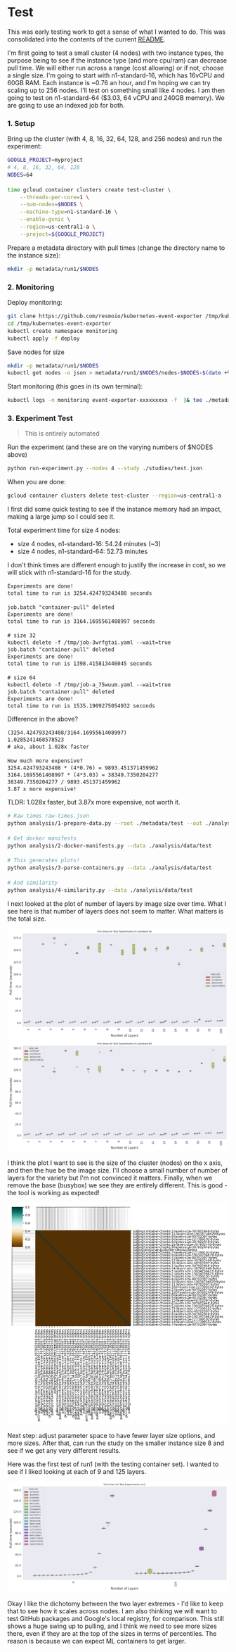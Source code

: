 # Test

This was early testing work to get a sense of what I wanted to do. This was consolidated into the contents of the current [README](README.md).

I'm first going to test a small cluster (4 nodes) with two instance types, the purpose being to see if the instance type (and more cpu/ram) can decrease pull time. We will either run across a range (cost allowing) or if not, choose a single size. I'm going to start with n1-standard-16, which has 16vCPU and 60GB RAM. Each instance is ~0.76 an hour, and I'm hoping we can try scaling up to 256 nodes. I'll test on something small like 4 nodes. I am then going to test on n1-standard-64 ($3.03, 64 vCPU and 240GB memory). We are going to use an indexed job for both.


### 1. Setup

Bring up the cluster (with 4, 8, 16, 32, 64, 128, and 256 nodes) and run the experiment:

```bash
GOOGLE_PROJECT=myproject
# 4, 8, 16, 32, 64, 128
NODES=64

time gcloud container clusters create test-cluster \
    --threads-per-core=1 \
    --num-nodes=$NODES \
    --machine-type=n1-standard-16 \
    --enable-gvnic \
    --region=us-central1-a \
    --project=${GOOGLE_PROJECT} 
```

Prepare a metadata directory with pull times (change the directory name to the instance size):

```bash
mkdir -p metadata/run1/$NODES
```

### 2. Monitoring

Deploy monitoring:

```bash
git clone https://github.com/resmoio/kubernetes-event-exporter /tmp/kubernetes-event-exporter
cd /tmp/kubernetes-event-exporter
kubectl create namespace monitoring
kubectl apply -f deploy
```

Save nodes for size

```bash
mkdir -p metadata/run1/$NODES
kubectl get nodes -o json > metadata/run1/$NODES/nodes-$NODES-$(date +%s).json
```

Start monitoring (this goes in its own terminal):

```bash
kubectl logs -n monitoring event-exporter-xxxxxxxxx -f  |& tee ./metadata/run1/$NODES/events-size-$NODES-$(date +%s).json
```

### 3. Experiment Test

> This is entirely automated

Run the experiment (and these are on the varying numbers of $NODES above)

```bash
python run-experiment.py --nodes 4 --study ./studies/test.json
```

When you are done:

```bash
gcloud container clusters delete test-cluster --region=us-central1-a
```

I first did some quick testing to see if the instance memory had an impact, making a large jump so I could see it. 

Total experiment time for size 4 nodes:
 - size 4 nodes, n1-standard-16: 54.24 minutes (~3)
 - size 4 nodes, n1-standard-64: 52.73 minutes
 
I don't think times are different enough to justify the increase in cost, so we will stick with n1-standard-16 for the study.

```console
Experiments are done!
total time to run is 3254.424793243408 seconds

job.batch "container-pull" deleted
Experiments are done!
total time to run is 3164.1695561408997 seconds

# size 32
kubectl delete -f /tmp/job-3wrfgtai.yaml --wait=true
job.batch "container-pull" deleted
Experiments are done!
total time to run is 1398.415813446045 seconds

# size 64
kubectl delete -f /tmp/job-a_75wuum.yaml --wait=true
job.batch "container-pull" deleted
Experiments are done!
total time to run is 1535.1909275054932 seconds
```

Difference in the above?
```console
(3254.424793243408/3164.1695561408997)
1.0285241468578523
# aka, about 1.028x faster

How much more expensive?
3254.424793243408 * (4*0.76) = 9893.451371459962
3164.1695561408997 * (4*3.03) = 38349.7350204277
38349.7350204277 / 9893.451371459962
3.87 x more expensive!
```

TLDR: 1.028x faster, but 3.87x more expensive, not worth it.

```bash
# Raw times raw-times.json
python analysis/1-prepare-data.py --root ./metadata/test --out ./analysis/data/test

# Get docker manifests
python analysis/2-docker-manifests.py --data ./analysis/data/test

# This generates plots!
python analysis/3-parse-containers.py --data ./analysis/data/test

# And similarity
python analysis/4-similarity.py --data ./analysis/data/test
```

I next looked at the plot of number of layers by image size over time. What I see here is that number of layers does not seem to matter. What matters is the total size.

![analysis/data/test/img/pull_times_test_duration_by_size_n1-standard-16.png](analysis/data/test/img/pull_times_test_duration_by_size_n1-standard-16.png)
![analysis/data/test/img/pull_times_test_duration_by_size_n1-standard-64.png](analysis/data/test/img/pull_times_test_duration_by_size_n1-standard-64.png)

I think the plot I want to see is the size of the cluster (nodes) on the x axis, and then the hue be the image size. I'll choose a small number of number of layers for the variety but I'm not convinced it matters. Finally, when we remove the base (busybox) we see they are entirely different. This is good - the tool is working as expected!

![analysis/data/similarity/pulling/cluster-container-similarity.png](analysis/data/similarity/pulling/cluster-container-similarity.png)

Next step: adjust parameter space to have fewer layer size options, and more sizes. After that, can run the study on the smaller instance size 8 and see if we get any very different results.

Here was the first test of run1 (with the testing container set). I wanted to see if I liked looking at each of 9 and 125 layers.

![analysis/data/run1/img/pull_times_test_duration_by_size_run1.png](analysis/data/run1/img/pull_times_test_duration_by_size_run1.png)

Okay I like the dichotomy between the two layer extremes - I'd like to keep that to see how it scales across nodes. I am also thinking we will want to test GitHub packages and Google's local registry, for comparison.
This still shows a huge swing up to pulling, and I think we need to see more sizes there, even if they are at the top of the sizes in terms of percentiles. The reason is because we can expect ML containers to get larger.



